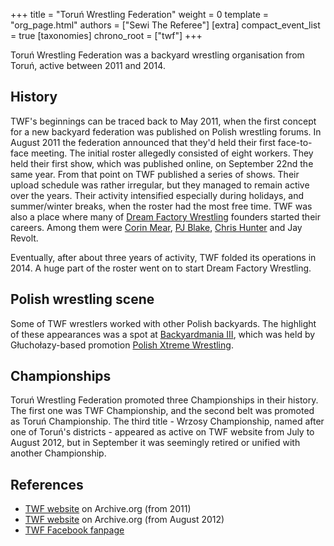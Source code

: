 +++
title = "Toruń Wrestling Federation"
weight = 0
template = "org_page.html"
authors = ["Sewi The Referee"]
[extra]
compact_event_list = true
[taxonomies]
chrono_root = ["twf"]
+++

Toruń Wrestling Federation was a backyard wrestling organisation from Toruń, active between 2011 and 2014.

## History

TWF's beginnings can be traced back to May 2011, when the first concept for a new backyard federation was published on Polish wrestling forums. In August 2011 the federation announced that they'd held their first face-to-face meeting. The initial roster allegedly consisted of eight workers. They held their first show, which was published online, on September 22nd the same year. From that point on TWF published a series of shows. Their upload schedule was rather irregular, but they managed to remain active over the years. Their activity intensified especially during holidays, and summer/winter breaks, when the roster had the most free time. TWF was also a place where many of [Dream Factory Wrestling](@/o/dfw.md) founders started their careers. Among them were [Corin Mear](@/w/corin-mear.md), [PJ Blake](@/w/pj-blake.md), [Chris Hunter](@/w/chris-hunter.md) and Jay Revolt.

Eventually, after about three years of activity, TWF folded its operations in 2014. A huge part of the roster went on to start Dream Factory Wrestling.

## Polish wrestling scene

Some of TWF wrestlers worked with other Polish backyards. The highlight of these appearances was a spot at [Backyardmania III](@/e/pxw/2012-07-24-pxw-backyardmania-3.md), which was held by Głuchołazy-based promotion [Polish Xtreme Wrestling](@/o/pxw.md).

## Championships

Toruń Wrestling Federation promoted three Championships in their history. The first one was TWF Championship, and the second belt was promoted as Toruń Championship. The third title - Wrzosy Championship, named after one of Toruń's districts - appeared as active on TWF website from July to August 2012, but in September it was seemingly retired or unified with another Championship.

## References

* [TWF website](https://web.archive.org/web/20111002095507/http://www.twf.npx.pl/news.php) on Archive.org (from 2011)
* [TWF website](https://web.archive.org/web/20120814065916/http://www.twf.npx.pl/news.php) on Archive.org (from August 2012)
* [TWF Facebook fanpage](https://www.facebook.com/TorunWrestlingFederation/?locale=pl_PL)
